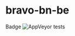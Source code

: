 # bravo-bn-be
Badge
![AppVeyor tests](https://img.shields.io/appveyor/tests/atlp-rwanda/bravo-bn-be)

